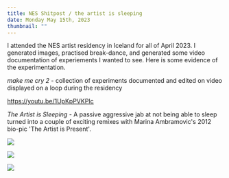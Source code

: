 ```yaml
---
title: NES Shitpost / the artist is sleeping
date: Monday May 15th, 2023
thumbnail: ""
---
```

I﻿ attended the NES artist residency in Iceland for all of April 2023. I generated images, practised break-dance, and generated some video documentation of experiements I wanted to see. Here is some evidence of the experimentation. 

*m﻿ake me cry 2* - collection of experiments documented and edited on video displayed on a loop during the residency

<https://youtu.be/1UpKpPVKPIc>



*T﻿he Artist is Sleeping* - A passive aggressive jab at not being able to sleep turned into a couple of exciting remixes with Marina Ambramovic's 2012 bio-pic 'The Artist is Present'. 

![](/images/uploads/the-artist-is-sleeping.jpg)

![](/images/uploads/the_artist_is_sleeping_2.jpg)

![](/images/uploads/the_artist_is_sleeping_3.jpg)